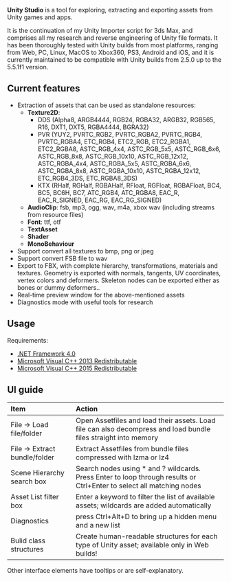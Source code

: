 **Unity Studio** is a tool for exploring, extracting and exporting assets from Unity games and apps.

It is the continuation of my Unity Importer script for 3ds Max, and comprises all my research and reverse engineering of Unity file formats. It has been thoroughly tested with Unity builds from most platforms, ranging from Web, PC, Linux, MacOS to Xbox360, PS3, Android and iOS, and it is currently maintained to be compatible with Unity builds from 2.5.0 up to the 5.5.1f1 version.

## Current features

* Extraction of assets that can be used as standalone resources:
  * **Texture2D**: 
    * DDS (Alpha8, ARGB4444, RGB24, RGBA32, ARGB32, RGB565, R16, DXT1, DXT5, RGBA4444, BGRA32)
    * PVR (YUY2, PVRTC_RGB2, PVRTC_RGBA2, PVRTC_RGB4, PVRTC_RGBA4, ETC_RGB4, ETC2_RGB, ETC2_RGBA1, ETC2_RGBA8, ASTC_RGB_4x4, ASTC_RGB_5x5, ASTC_RGB_6x6, ASTC_RGB_8x8, ASTC_RGB_10x10, ASTC_RGB_12x12, ASTC_RGBA_4x4, ASTC_RGBA_5x5, ASTC_RGBA_6x6, ASTC_RGBA_8x8, ASTC_RGBA_10x10, ASTC_RGBA_12x12, ETC_RGB4_3DS, ETC_RGBA8_3DS)
    * KTX (RHalf, RGHalf, RGBAHalf, RFloat, RGFloat, RGBAFloat, BC4, BC5, BC6H, BC7, ATC_RGB4, ATC_RGBA8, EAC_R, EAC_R_SIGNED, EAC_RG, EAC_RG_SIGNED)
  * **AudioClip**: fsb, mp3, ogg, wav, m4a, xbox wav (including streams from resource files)
  * **Font**: ttf, otf
  * **TextAsset**
  * **Shader**
  * **MonoBehaviour**
* Support convert all textures to bmp, png or jpeg
* Support convert FSB file to wav
* Export to FBX, with complete hierarchy, transformations, materials and textures. Geometry is exported with normals, tangents, UV coordinates, vertex colors and deformers. Skeleton nodes can be exported either as bones or dummy deformers..
* Real-time preview window for the above-mentioned assets
* Diagnostics mode with useful tools for research


## Usage

Requirements:

- [.NET Framework 4.0](https://www.microsoft.com/en-us/download/details.aspx?id=17718)
- [Microsoft Visual C++ 2013 Redistributable](https://www.microsoft.com/en-us/download/details.aspx?id=40784)
- [Microsoft Visual C++ 2015 Redistributable](https://www.microsoft.com/en-us/download/details.aspx?id=53840)


## UI guide

| Item                          | Action
| :---------------------------- | :----------------------------
| File -> Load file/folder      | Open Assetfiles and load their assets. Load file can also decompress and load bundle files straight into memory
| File -> Extract bundle/folder | Extract Assetfiles from bundle files compressed with lzma or lz4
| Scene Hierarchy search box    | Search nodes using * and ? wildcards. Press Enter to loop through results or Ctrl+Enter to select all matching nodes
| Asset List filter box         | Enter a keyword to filter the list of available assets; wildcards are added automatically
| Diagnostics                   | press Ctrl+Alt+D to bring up a hidden menu and a new list
| Bulid class structures        | Create human-readable structures for each type of Unity asset; available only in Web builds!

Other interface elements have tooltips or are self-explanatory.
